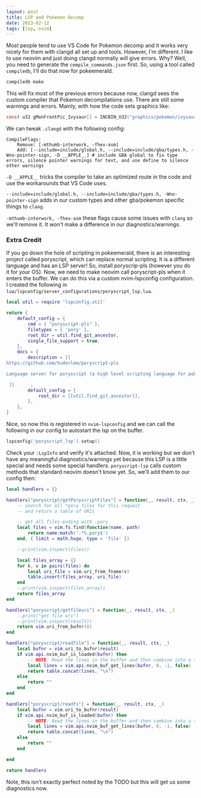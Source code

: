 ```yaml
---
layout: post
title: LSP and Pokemon Decomp
date: 2023-02-12
tags: [lsp, nvim]
---
```


Most people tend to use VS Code for Pokemon decomp and it works very nicely for
them with clangd all set up and tools. However, I'm different. I like to use
neovim and just doing clangd normally will give errors. Why? Well, you need to
generate the `compile_commands.json` first. So, using a tool called
`compiledb`, I'll do that now for pokeemerald.

```bash
compiledb make
```

This will fix most of the previous errors because now, clangd sees the custom
compiler that Pokemon decompilations use. There are still some warnings and
errors. Mainly, with how the code sets graphics like:
```c
const u32 gMonFrontPic_Ivysaur[] = INCBIN_U32("graphics/pokemon/ivysaur/anim_front.4bpp.lz");
```

We can tweak `.clangd` with the following config:
```
CompileFlags:
    Remove: [-mthumb-interwork, -fhex-asm]
    Add: [--include=include/global.h, --include=include/gba/types.h, -Wno-pointer-sign, -D __APPLE__] # include GBA global to fix type errors, silence pointer warnings for text, and use define to silence other warnings
```

`-D __APPLE__` tricks the compiler to take an optimized route in the code and
use the workarounds that VS Code uses.

`--include=include/global.h, --include=include/gba/types.h, -Wno-pointer-sign`
adds in our custom types and other gba/pokemon specific things to `clang`.

`-mthumb-interwork, -fhex-asm` these flags cause some issues with `clang` so
we'll remove it. It won't make a difference in our diagnostics/warnings.

### Extra Credit
If you go down the hole of scripting in pokeemerald, there is an interesting
project called poryscript, which can replace normal scripting. It is a
different language and has an LSP server! So, install poryscrip-pls (however
you do it for your OS). 
Now, we need to make neovim call poryscript-pls when it enters the buffer. We
can do this via a custom nvim-lspconfig configuration. I created the following
in `lua/lspconfig/server_configurations/poryscript_lsp.lua`. 

```lua
local util = require 'lspconfig.util'

return {
    default_config = {
        cmd = { "poryscript-pls" },
        filetypes = { 'pory' },
        root_dir = util.find_git_ancestor,
        single_file_support = true,
    },
    docs = {
        description = [[
https://github.com/huderlem/poryscript-pls

Language server for poryscript (a high level scripting language for pokemon decompilation projects)

 ]]      ,
        default_config = {
            root_dir = [[util.find_git_ancestor]],
        },
    },
}
```

Nice, so now this is registered in `nvim-lspconfig` and we can call the
following in our config to autostart the lsp on the buffer.
```lua
lspconfig('poryscript_lsp').setup()
```

Check your `:LspInfo` and verify it's attached. Now, it is working but we
don't have any meaningful diagnostics/warnings yet because this LSP is a
little special and needs some special handlers. `poryscript-lsp` calls custom
methods that standard neovim doesn't know yet. So, we'll add them to our
config then:
```lua
local handlers = {}

handlers["poryscript/getPoryscriptFiles"] = function(_, result, ctx, _)
    -- search for all *pory files for this request
    -- and return a table of URIs

    -- get all files ending with .pory
    local files = vim.fs.find(function(name, path)
        return name:match('.*%.pory$')
    end, { limit = math.huge, type = 'file' })

    --print(vim.inspect(files))

    local files_array = {}
    for k, v in pairs(files) do
        local uri_file = vim.uri_from_fname(v)
        table.insert(files_array, uri_file)
    end
    --print(vim.inspect(files_array))
    return files_array
end

handlers["poryscript/getfileuri"] = function(_, result, ctx, _)
    --print("get file uri")
    --print(vim.inspect(result))
    return vim.uri_from_bufnr(0)
end

handlers["poryscript/readfile"] = function(_, result, ctx, _)
    local bufnr = vim.uri_to_bufnr(result)
    if vim.api.nvim_buf_is_loaded(bufnr) then
        -- NOTE: Read the lines in the buffer and then combine into a string since poryscript-pls expects a string
        local lines = vim.api.nvim_buf_get_lines(bufnr, 0, -1, false)
        return table.concat(lines, "\n")
    else
        return ""
    end
end

handlers["poryscript/readfs"] = function(_, result, ctx, _)
    local bufnr = vim.uri_to_bufnr(result)
    if vim.api.nvim_buf_is_loaded(bufnr) then
        -- NOTE: Read the lines in the buffer and then combine into a string since poryscript-pls expects a string
        local lines = vim.api.nvim_buf_get_lines(bufnr, 0, -1, false)
        return table.concat(lines, "\n")
    else
        return ""
    end

end

return handlers
```

Note, this isn't exactly perfect noted by the TODO but this will get us some diagnostics now.

